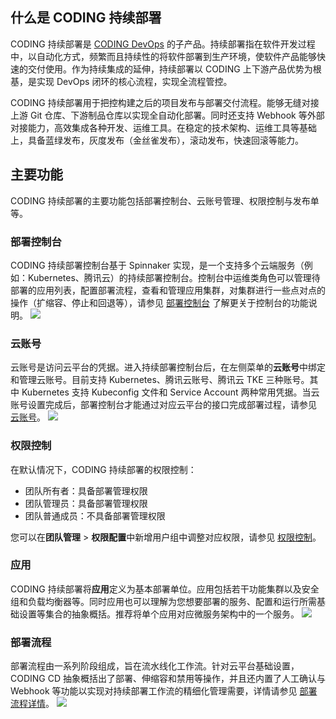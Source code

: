 ## 什么是 CODING 持续部署
CODING 持续部署是 [CODING DevOps](https://cloud.tencent.com/product/coding) 的子产品。持续部署指在软件开发过程中，以自动化方式，频繁而且持续性的将软件部署到生产环境，使软件产品能够快速的交付使用。作为持续集成的延伸，持续部署以 CODING 上下游产品优势为根基，是实现 DevOps 闭环的核心流程，实现全流程管控。

CODING 持续部署用于把控构建之后的项目发布与部署交付流程。能够无缝对接上游 Git 仓库、下游制品仓库以实现全自动化部署。同时还支持 Webhook 等外部对接能力，高效集成各种开发、运维工具。在稳定的技术架构、运维工具等基础上，具备蓝绿发布，灰度发布（金丝雀发布），滚动发布，快速回滚等能力。

## 主要功能
CODING 持续部署的主要功能包括部署控制台、云账号管理、权限控制与发布单等。

### 部署控制台[](id:console)
CODING 持续部署控制台基于 Spinnaker 实现，是一个支持多个云端服务（例如：Kubernetes、腾讯云）的持续部署控制台。控制台中运维类角色可以管理待部署的应用列表，配置部署流程，查看和管理应用集群，对集群进行一些点对点的操作（扩缩容、停止和回退等），请参见 [部署控制台](https://cloud.tencent.com/document/product/1159/45161) 了解更关于控制台的功能说明。
![](https://qcloudimg.tencent-cloud.cn/raw/8e741ce396c61eefbf5fe8ea2a84880e.png)

### 云账号[](id:account)
云账号是访问云平台的凭据。进入持续部署控制台后，在左侧菜单的**云账号**中绑定和管理云账号。目前支持 Kubernetes、腾讯云账号、腾讯云 TKE 三种账号。其中 Kubernetes 支持 Kubeconfig 文件和 Service Account 两种常用凭据。当云账号设置完成后，部署控制台才能通过对应云平台的接口完成部署过程，请参见 [云账号](https://cloud.tencent.com/document/product/1159/45162)。
![](https://qcloudimg.tencent-cloud.cn/raw/d3f101b04347a9858f3871e0534fa903.png)

### 权限控制[](id:auth)
在默认情况下，CODING 持续部署的权限控制：
- 团队所有者：具备部署管理权限
- 团队管理员：具备部署管理权限
- 团队普通成员：不具备部署管理权限

您可以在**团队管理** > **权限配置**中新增用户组中调整对应权限，请参见 [权限控制](https://cloud.tencent.com/document/product/1159/45160)。

### 应用[](id:application)
CODING 持续部署将**应用**定义为基本部署单位。应用包括若干功能集群以及安全组和负载均衡器等。同时应用也可以理解为您想要部署的服务、配置和运行所需基础设置等集合的抽象概括。推荐将单个应用对应微服务架构中的一个服务。
![](https://qcloudimg.tencent-cloud.cn/raw/24c73e2297c0163fa1890bbd3ba4b09d.png)

### 部署流程[](id:deploy-process)
部署流程由一系列阶段组成，旨在流水线化工作流。针对云平台基础设置，CODING CD 抽象概括出了部署、伸缩容和禁用等操作，并且还内置了人工确认与 Webhook 等功能以实现对持续部署工作流的精细化管理需要，详情请参见 [部署流程详情](https://cloud.tencent.com/document/product/1159/45165)。
![](https://qcloudimg.tencent-cloud.cn/raw/51b16d471f2c17a37532d1935dd65569.png)
